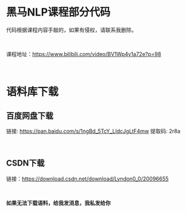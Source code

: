 # 黑马NLP课程部分代码
代码根据课程内容手敲的，如果有侵权，请联系我删除。

<br/>

课程地址：https://www.bilibili.com/video/BV1Wp4y1a72e?p=98

<br/>

# 语料库下载

## 百度网盘下载
链接: https://pan.baidu.com/s/1ngBd_5TcY_LIdcJgLtF4mw
提取码: 2r8a 

<br/>

## CSDN下载
链接：https://download.csdn.net/download/Lyndon0_0/20096655

<br/>

**如果无法下载语料，给我发消息，我私发给你**








